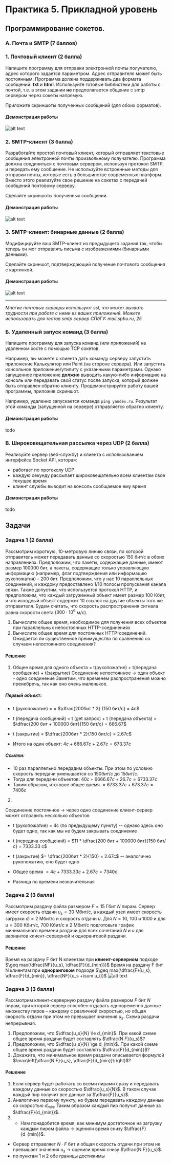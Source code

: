 # Практика 5. Прикладной уровень

## Программирование сокетов.

### A. Почта и SMTP (7 баллов)

### 1. Почтовый клиент (2 балла)
Напишите программу для отправки электронной почты получателю, адрес
которого задается параметром. Адрес отправителя может быть постоянным. Программа
должна поддерживать два формата сообщений: **txt** и **html**. Используйте готовые
библиотеки для работы с почтой, т.е. в этом задании **не** предполагается общение с smtp
сервером через сокеты напрямую.

Приложите скриншоты полученных сообщений (для обоих форматов).

#### Демонстрация работы
![alt text](https://github.com/arnyyyyy/networks-course/blob/master/lab05/images/TaskA1.png)


### 2. SMTP-клиент (3 балла)
Разработайте простой почтовый клиент, который отправляет текстовые сообщения
электронной почты произвольному получателю. Программа должна соединиться с
почтовым сервером, используя протокол SMTP, и передать ему сообщение.
Не используйте встроенные методы для отправки почты, которые есть в большинстве
современных платформ. Вместо этого реализуйте свое решение на сокетах с передачей
сообщений почтовому серверу.

Сделайте скриншоты полученных сообщений.

#### Демонстрация работы
![alt text](https://github.com/arnyyyyy/networks-course/blob/master/lab05/images/TaskA2.png)


### 3. SMTP-клиент: бинарные данные (2 балла)
Модифицируйте ваш SMTP-клиент из предыдущего задания так, чтобы теперь он мог
отправлять письма с изображениями (бинарными данными).

Сделайте скриншот, подтверждающий получение почтового сообщения с картинкой.

#### Демонстрация работы
![alt text](https://github.com/arnyyyyy/networks-course/blob/master/lab05/images/TaskA3.png)


---

_Многие почтовые серверы используют ssl, что может вызвать трудности при работе с ними из
ваших приложений. Можете использовать для тестов smtp сервер СПбГУ: mail.spbu.ru, 25_

### Б. Удаленный запуск команд (3 балла)
Напишите программу для запуска команд (или приложений) на удаленном хосте с помощью TCP сокетов.

Например, вы можете с клиента дать команду серверу запустить приложение Калькулятор или
Paint (на стороне сервера). Или запустить консольное приложение/утилиту с указанными
параметрами. Однако запущенное приложение **должно** выводить какую-либо информацию на
консоль или передавать свой статус после запуска, который должен быть отправлен обратно
клиенту. Продемонстрируйте работу вашей программы, приложив скриншот.

Например, удаленно запускается команда `ping yandex.ru`. Результат этой команды (запущенной на
сервере) отправляется обратно клиенту.

#### Демонстрация работы
todo

### В. Широковещательная рассылка через UDP (2 балла)
Реализуйте сервер (веб-службу) и клиента с использованием интерфейса Socket API, которая:
- работает по протоколу UDP
- каждую секунду рассылает широковещательно всем клиентам свое текущее время
- клиент службы выводит на консоль сообщаемое ему время

#### Демонстрация работы
todo


## Задачи

### Задача 1 (2 балла)
Рассмотрим короткую, $10$-метровую линию связи, по которой отправитель может передавать
данные со скоростью $150$ бит/с в обоих направлениях. Предположим, что пакеты, содержащие
данные, имеют размер $100000$ бит, а пакеты, содержащие только управляющую информацию
(например, флаг подтверждения или информацию рукопожатия) – $200$ бит. Предположим, что у
нас $10$ параллельных соединений, и каждому предоставлено $1/10$ полосы пропускания канала
связи. Также допустим, что используется протокол HTTP, и предположим, что каждый
загруженный объект имеет размер $100$ Кбит, и что исходный объект содержит $10$ ссылок на другие
объекты того же отправителя. Будем считать, что скорость распространения сигнала равна
скорости света ($300 \cdot 10^6$ м/с).
1. Вычислите общее время, необходимое для получения всех объектов при параллельных
   непостоянных HTTP-соединениях
2. Вычислите общее время для постоянных HTTP-соединений. Ожидается ли существенное
   преимущество по сравнению со случаем непостоянного соединения?

#### Решение
1. Общее время для одного объекта = t(рукопожатие) + t(передача сообщение) + t(закрытие)
   Соединение непостоянное $\rightarrow$ один объект - одно соединение
   Заметим, что временем распространения можно пренебречь, так как оно очень маленькое.

##### Первый объект:
* t (рукопожатие) =  = $\dfrac{200бит * 3} {150 бит/с}  = 4c$
* t (передача сообщений) = t (get запрос) + t (передача объекта) = $\dfrac{200 бит + 100000 бит}{150 бит/с} = 666.67$
* t (закрытие)  =  $\dfrac{200бит * 2}{150 бит/с} = 2.67c$
  
* Итого на один объект: $4 с+ 666.67с + 2.67с = 673.37 с$
##### Ссылки: 
* 10 раз параллельно передадим объекты. При этом по условию скорость передачи уменьшается со $150 бит/с$ до $15 бит/с$.
* Тогда для передачи объектов: $40с + 6666.67с + 26.7с = 6733.37 с$
* Таким образом, итоговое общее время $=6733.37с + 673.37 с = 7406с$

2.
Соединение постоянное $\rightarrow$ через одно соединение клиент-сервер может отправить несколько объектов
* t (рукопожатие) = 4с (по предыдущему пункту) -- однако здесь оно будет одно, так как мы не будем закрывать соединение
* t (передача сообщений) = $11 * \dfrac{200 бит + 100000 бит}{150 бит/с}  = 7333.33 с$
* t (закрытие) $= \dfrac{200бит * 2}{150} = 2.67c$ -- аналогично рукопожатию, оно будет одно
* Общее время $= 4c + 7333.33c+ 2.67c= 7340c$

* Разница по времени незначительная

### Задача 2 (3 балла)
Рассмотрим раздачу файла размером $F = 15$ Гбит $N$ пирам. Сервер имеет скорость отдачи $u_s = 30$
Мбит/с, а каждый узел имеет скорость загрузки $d_i = 2$ Мбит/с и скорость отдачи $u$. Для $N = 10$, $100$
и $1000$ и для $u = 300$ Кбит/с, $700$ Кбит/с и $2$ Мбит/с подготовьте график минимального времени
раздачи для всех сочетаний $N$ и $u$ для вариантов клиент-серверной и одноранговой раздачи.

#### Решение
Время на раздачу F бит N клиентам при **клиент-серверном** подходе $\geq max(\dfrac{NF}{u_s}, \dfrac{F}{d_{min}})$
Время на раздачу F бит N клиентам при **одноранговом** подходе $\geq max(\dfrac{F}{u_s}, \dfrac{F}{d_{min}}, \dfrac{NF}{u_s +\sum u_i})$
![alt text](https://github.com/arnyyyyy/networks-course/blob/master/lab05/images/barchart.jpeg)

### Задача 3 (3 балла)
Рассмотрим клиент-серверную раздачу файла размером $F$ бит $N$ пирам, при которой сервер
способен отдавать одновременно данные множеству пиров – каждому с различной скоростью,
но общая скорость отдачи при этом не превышает значения $u_s$. Схема раздачи непрерывная.
1. Предположим, что $\dfrac{u_s}{N} \le d_{min}$.
   При какой схеме общее время раздачи будет составлять $\dfrac{N F}{u_s}$?
2. Предположим, что $\dfrac{u_s}{N} \ge d_{min}$.
   При какой схеме общее время раздачи будет составлять  $\dfrac{F}{d_{min}}$?
3. Докажите, что минимальное время раздачи описывается формулой $\max\left(\dfrac{N F}{u_s}, \dfrac{F}{d_{min}}\right)$?

#### Решение
1. Если сервер будет работать со всеми пирами сразу и передавать каждому данные со скоростью $\dfrac{u_s}{N}$.
   В таком случае каждый пир получит все данные за $\dfrac{F}{u_s}$.
2. Аналогично первому пункту, но будем передавать каждому данные со скоростью $d_{min}$.
   Таким образом каждый пир получит данные за  $\dfrac{F}{d_{min}}$.
3. * Нам понадобится время, как минимум достаточное на загрузку каждым пиром файла $\rightarrow$ оценили время снизу $\dfrac{F}{d_{min}}$.
* Сервер отправляет $N \cdot F$ бит и общая скорость отдачи при этом не превышает значения $u_s$  $\rightarrow$ oценили время снизу $\dfrac{N F}{u_s}$.
* по пунктам 1 и 2 обе границы достижимы


